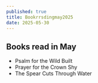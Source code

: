 ```yaml
---
published: true
title: Bookrrsdingmay2025
date: 2025-05-30
---
```

## Books read in May

- Psalm for the Wild Built
- Prayer for the Crown Shy
- The Spear Cuts Through Water